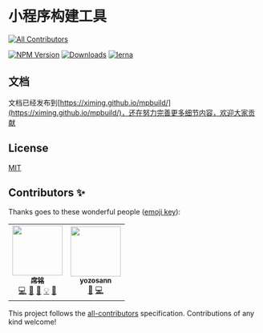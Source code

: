 # 小程序构建工具
<!-- ALL-CONTRIBUTORS-BADGE:START - Do not remove or modify this section -->
[![All Contributors](https://img.shields.io/badge/all_contributors-2-orange.svg?style=flat-square)](#contributors-)
<!-- ALL-CONTRIBUTORS-BADGE:END -->

[comment]: <> ([![npm dependents]&#40;https://badgen.net/npm/dependents/mpbuild&#41;]&#40;https://www.npmjs.com/package/mpbuild?activeTab=dependents&#41;)
[![NPM Version](http://img.shields.io/npm/v/mpbuild.svg?style=flat)](https://www.npmjs.org/package/mpbuild)
[![Downloads](https://badgen.net/npm/dt/mpbuild)](https://www.npmjs.com/package/mpbuild)
[![lerna](https://img.shields.io/badge/maintained%20with-lerna-cc00ff.svg)](https://lerna.js.org/)
<br>

## 文档

文档已经发布到[https://ximing.github.io/mpbuild/](https://ximing.github.io/mpbuild/)，还在努力完善更多细节内容，欢迎大家贡献

## License

[MIT](https://github.com/ximing/mpbuild/blob/master/LICENSE)

## Contributors ✨

Thanks goes to these wonderful people ([emoji key](https://allcontributors.org/docs/en/emoji-key)):

<!-- ALL-CONTRIBUTORS-LIST:START - Do not remove or modify this section -->
<!-- prettier-ignore-start -->
<!-- markdownlint-disable -->
<table>
  <tr>
    <td align="center"><a href="https://ximing.ren"><img src="https://avatars.githubusercontent.com/u/4659887?v=4?s=100" width="100px;" alt=""/><br /><sub><b>席铭</b></sub></a><br /><a href="https://github.com/ximing/mpbuild/commits?author=ximing" title="Code">💻</a> <a href="#blog-ximing" title="Blogposts">📝</a> <a href="https://github.com/ximing/mpbuild/commits?author=ximing" title="Documentation">📖</a> <a href="#example-ximing" title="Examples">💡</a> <a href="#maintenance-ximing" title="Maintenance">🚧</a></td>
    <td align="center"><a href="https://github.com/yozosann"><img src="https://avatars.githubusercontent.com/u/19776974?v=4?s=100" width="100px;" alt=""/><br /><sub><b>yozosann</b></sub></a><br /><a href="https://github.com/ximing/mpbuild/issues?q=author%3Ayozosann" title="Bug reports">🐛</a> <a href="https://github.com/ximing/mpbuild/commits?author=yozosann" title="Code">💻</a></td>
  </tr>
</table>

<!-- markdownlint-restore -->
<!-- prettier-ignore-end -->

<!-- ALL-CONTRIBUTORS-LIST:END -->

This project follows the [all-contributors](https://github.com/all-contributors/all-contributors) specification. Contributions of any kind welcome!